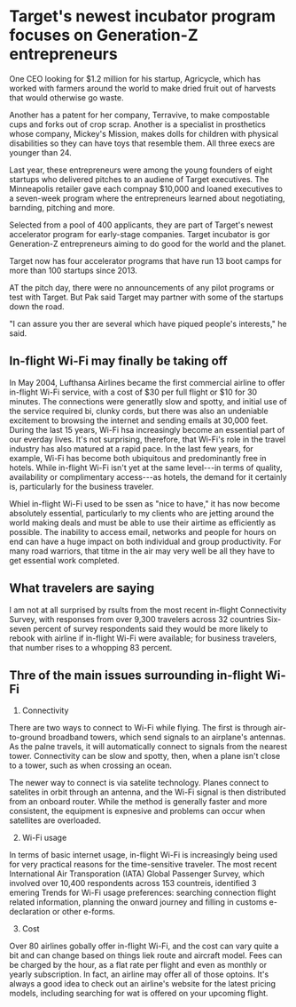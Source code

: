 # Target's newest incubator program focuses on Generation-Z entrepreneurs

One CEO looking for $1.2 million for his startup, Agricycle, which has worked with farmers around the world to make dried fruit out of harvests that would otherwise go waste.

Another has a patent for her company, Terravive, to make compostable cups and forks out of crop scrap. Another is a specialist in prosthetics whose company, Mickey's Mission, makes dolls for children with physical disabilities so they can have toys that resemble them. All three execs are younger than 24.

Last year, these entrepreneurs were among the young founders of eight startups who delivered pitches to an audiene of Target executives. The Minneapolis retailer gave each compnay $10,000 and loaned executives to a seven-week program where the entrepreneurs learned about negotiating, barnding, pitching and more.

Selected from a pool of 400 applicants, they are part of Target's newest accelerator program for early-stage companies. Target incubator is gor Generation-Z entrepreneurs aiming to do good for the world and the planet.

Target now has four accelerator programs that have run 13 boot camps for more than 100 startups since 2013.



AT the pitch day, there were no announcements of any pilot programs or test with Target. But Pak said Target may partner with some of the startups down the road.

"I can assure you ther are several which have piqued people's interests," he said.

## In-flight Wi-Fi may finally be taking off

In May 2004, Lufthansa Airlines became the first commercial airline to offer in-flight Wi-Fi service, with a cost of $30 per full flight or $10 for 30 minutes. The connections were generatlly slow and spotty, and initial use of the service required bi, clunky cords, but there was also an undeniable excitement to browsing the internet and sending emails at 30,000 feet. During the last 15 years, Wi-Fi hsa increasingly become an essential part of our everday lives. It's not surprising, therefore, that Wi-Fi's role in the travel industry has also matured at a rapid pace. In the last few years, for example, Wi-Fi has become both ubiquitous and predominantly free in hotels. While in-flight Wi-Fi isn't yet at the same level---in terms of quality, availability or complimentary access---as hotels, the demand for it certainly is, particularly for the business traveler.

Whiel in-flight Wi-Fi used to be ssen as "nice to have," it has now become absolutely essential, particularly to my clients who are jetting around the world making deals and must be able to use their airtime as efficiently as possible. The inability to access email, networks and people for hours on end can have a huge impact on both individual and group productivity. For many road warriors, that titme in the air may very well be all they have to get essential work completed.

## What travelers are saying

I am not at all surprised by rsults from the most recent in-flight Connectivity Survey, with responses from over 9,300 travelers across 32 countries Six-seven percent of survey respondents said they would be more likely to rebook with airline if in-flight Wi-Fi were available; for business travelers, that number rises to a whopping 83 percent.

## Thre of the main issues surrounding in-flight Wi-Fi

1. Connectivity

There are two ways to connect to Wi-Fi while flying. The first is through air-to-ground broadband towers, which send signals to an airplane's antennas. As the palne travels, it will automatically connect to signals from the nearest tower. Connectivity can be slow and spotty, then, when a plane isn't close to a tower, such as when crossing an ocean.

The newer way to connect is via satelite technology. Planes connect to satelites in orbit through an antenna, and the Wi-Fi signal is then distributed from an onboard router. While the method is generally faster and more consistent, the equipment is expnesive and problems can occur when satellites are overloaded.

2. Wi-Fi usage

In terms of basic internet usage, in-flight Wi-Fi is increasingly being used for very practical reasons for the time-sensitive traveler. The most recent International Air Transporation (IATA) Global Passenger Survey, which involved over 10,400 respondents across 153 countreis, identified 3 emering Trends for Wi-Fi usage preferences: searching connection flight related information, planning the onward journey and filling in customs e-declaration or other e-forms.

3. Cost

Over 80 airlines gobally offer in-flight Wi-Fi, and the cost can vary quite a bit and can change based on things liek route and aircraft model. Fees can be charged by the hour, as a flat rate per flight and even as monthly or yearly subscription. In fact, an airline may offer all of those optoins. It's always a good idea to check out an airline's website for the latest pricing models, including searching for wat is offered on your upcoming flight.